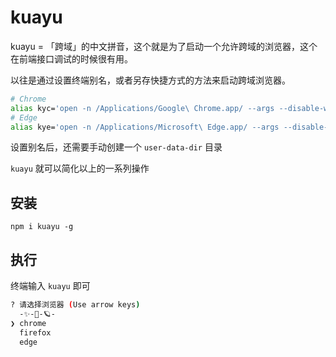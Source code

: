 # kuayu

kuayu = 「跨域」的中文拼音，这个就是为了启动一个允许跨域的浏览器，这个在前端接口调试的时候很有用。

以往是通过设置终端别名，或者另存快捷方式的方法来启动跨域浏览器。
```bash
# Chrome
alias kyc='open -n /Applications/Google\ Chrome.app/ --args --disable-web-security --user-data-dir=/Users/<myname>/chromeData';
# Edge
alias kye='open -n /Applications/Microsoft\ Edge.app/ --args --disable-web-security --user-data-dir=/Users/<myname>/edgeData';
```

设置别名后，还需要手动创建一个 `user-data-dir` 目录

`kuayu` 就可以简化以上的一系列操作

## 安装
```
npm i kuayu -g
```

## 执行
终端输入 `kuayu` 即可

``` bash
? 请选择浏览器 (Use arrow keys)
  -✨-🌛-🪐-
❯ chrome 
  firefox 
  edge 
```
